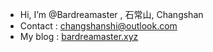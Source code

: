 - Hi, I’m @Bardreamaster , 石常山, Changshan
- Contact : changshanshi@outlook.com
- My blog : [bardreamaster.xyz](https://bardreamaster.xyz)


